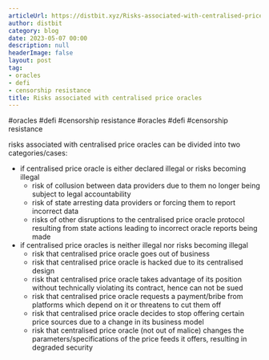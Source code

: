 ```yaml
---
articleUrl: https://distbit.xyz/Risks-associated-with-centralised-price-oracles
author: distbit
category: blog
date: 2023-05-07 00:00
description: null
headerImage: false
layout: post
tag:
- oracles
- defi
- censorship resistance
title: Risks associated with centralised price oracles
---
```


#oracles #defi #censorship resistance
#oracles #defi #censorship resistance
 



risks associated with centralised price oracles can be divided into two categories/cases:

- if centralised price oracle is either declared illegal or risks becoming illegal
	- risk of collusion between data providers due to them no longer being subject to legal accountability
	- risk of state arresting data providers or forcing them to report incorrect data
	- risks of other disruptions to the centralised price oracle protocol resulting from state actions leading to incorrect oracle reports being made 
- if centralised price oracles is neither illegal nor risks becoming illegal 
	- risk that centralised price oracle goes out of business
	- risk that centralised price oracle is hacked due to its centralised design
	- risk that centralised price oracle takes advantage of its position without technically violating its contract, hence can not be sued
	- risk that centralised price oracle requests a payment/bribe from platforms which depend on it or threatens to cut them off
	- risk that centralised price oracle decides to stop offering certain price sources due to a change in its business model
	- risk that centralised price oracle (not out of malice) changes the parameters/specifications of the price feeds it offers, resulting in degraded security